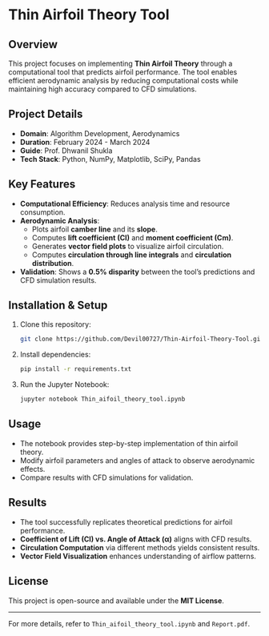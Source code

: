 # Thin Airfoil Theory Tool

## Overview
This project focuses on implementing **Thin Airfoil Theory** through a computational tool that predicts airfoil performance. The tool enables efficient aerodynamic analysis by reducing computational costs while maintaining high accuracy compared to CFD simulations.

## Project Details
- **Domain**: Algorithm Development, Aerodynamics
- **Duration**: February 2024 - March 2024
- **Guide**: Prof. Dhwanil Shukla
- **Tech Stack**: Python, NumPy, Matplotlib, SciPy, Pandas

## Key Features
- **Computational Efficiency**: Reduces analysis time and resource consumption.
- **Aerodynamic Analysis**:
  - Plots airfoil **camber line** and its **slope**.
  - Computes **lift coefficient (Cl)** and **moment coefficient (Cm)**.
  - Generates **vector field plots** to visualize airfoil circulation.
  - Computes **circulation through line integrals** and **circulation distribution**.
- **Validation**: Shows a **0.5% disparity** between the tool’s predictions and CFD simulation results.

## Installation & Setup
1. Clone this repository:
   ```bash
   git clone https://github.com/Devil00727/Thin-Airfoil-Theory-Tool.git
   ```
2. Install dependencies:
   ```bash
   pip install -r requirements.txt
   ```
3. Run the Jupyter Notebook:
   ```bash
   jupyter notebook Thin_aifoil_theory_tool.ipynb
   ```

## Usage
- The notebook provides step-by-step implementation of thin airfoil theory.
- Modify airfoil parameters and angles of attack to observe aerodynamic effects.
- Compare results with CFD simulations for validation.

## Results
- The tool successfully replicates theoretical predictions for airfoil performance.
- **Coefficient of Lift (Cl) vs. Angle of Attack (α)** aligns with CFD results.
- **Circulation Computation** via different methods yields consistent results.
- **Vector Field Visualization** enhances understanding of airflow patterns.

## License
This project is open-source and available under the **MIT License**.

---
For more details, refer to `Thin_aifoil_theory_tool.ipynb` and `Report.pdf`.

